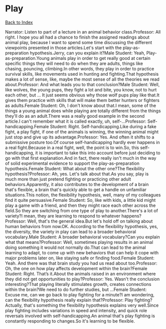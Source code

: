 # Play
[Back to Index](https://github.com/windows10010/tpoExtractor/blog/master/README.md)

Narrator: Listen to part of a lecture in an animal behavior class.Professor: All right. I hope you all had a chance to finish the assigned readings about animal play, because I want to spend some time discussing the different viewpoints presented in those articles.Let's start with the play-as-preparation hypothesis.Jerry, can you explain it?Male Student: Yeah, Play-as-preparation.Young animals play in order to get really good at certain specific things they will need to do when they are adults, things like chasing, pouncing, climbing.In other words, they play in order to practice survival skills, like movements used in hunting and fighting.That hypothesis makes a lot of sense, like, maybe the most sense of all the theories we read about.Professor: And what leads you to that conclusion?Male Student: Well, like wolves, the young pups, they fight a lot and bite, you know, not to hurt each other, but ... It just seems obvious why those wolf pups play like that.It gives them practice with skills that will make them better hunters or fighters as adults.Female Student: Oh, I don't know about that.I mean, some of the things a young animal does while playing are totally different from the things they’ll do as an adult.There was a really good example in the second article.I can't remember what it is called exactly, uh, self-…Professor: Self-handicapping.Female Student: Right. Self-handicapping.Like during a fake fight, a play fight, if one of the animals is winning, the winning animal might just stop and give up its advantage.Professor: Yes. And often it shifts to a submissive posture too.Of course self-handicapping hardly ever happens in a real fight.Because in a real fight, well, the point is to win.So, this self-handicapping, it is important to take this into account before just deciding to go with that first explanation.And in fact, there really isn't much in the way of solid experimental evidence to support the play-as-preparation hypothesis.Female Student: What about the other one?The flexibility hypothesis?Professor: Ah, yes. Let's talk about that.As you say, play is much more than just pretend fighting or practicing other adult behaviors.Apparently, it also contributes to the development of a brain that's flexible, a brain that's quickly able to get a handle on unfamiliar situations.This notion, the flexibility hypothesis, well, many of my colleagues find it quite persuasive.Female Student: So, like with kids, a little kid might play a game with a friend, and then they might race each other across the field.So they are switching from one type of play to another.There's a lot of variety?I mean, they are learning to respond to whatever happens?Professor: Well, that's the general idea.But let's hold off on talking about human behaviors from now.OK. According to the flexibility hypothesis, yes, the diversity, the variety in play can lead to a broader behavioral vocabulary.Male Student: A broader behavioral vocabulary?Can you explain what that means?Professor: Well, sometimes playing results in an animal doing something it would not normally do.That can lead to the animal learning to adapt, to come up with new behaviors that can help it cope with major problems later on, like staying safe or finding food.Female Student: Yeah. And there was that brain study you had us read about too.Professor: Oh, the one on how play affects development within the brain?Female Student: Right. That’s it.About the animals raised in an environment where they did not get opportunities to play?Professor: Yes. Wasn't the conclusion interesting?That playing literally stimulates growth, creates connections within the brain?We need to do further studies, but ...Female Student: Excuse me, can we go back to play fighting for a minute?I am wondering, can the flexibility hypothesis really explain that?Professor: Play fighting?Actually, that's something the flexibility hypothesis explains very well.Since play fighting includes variations in speed and intensity, and quick role reversals involved with self-handicapping.An animal that's play fighting is constantly responding to changes.So it's learning to be flexible. 